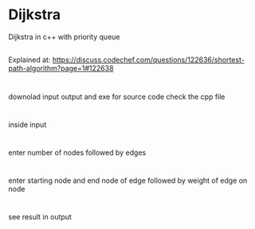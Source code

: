 # Dijkstra
Dijkstra in c++ with priority queue
##
Explained at: https://discuss.codechef.com/questions/122636/shortest-path-algorithm?page=1#122638
#
downolad input output and exe for source code check the cpp file
#
inside input
#
enter number of nodes followed by edges
#
enter starting node and end node of edge followed by weight of edge on node
#
see result in output
